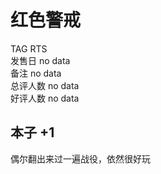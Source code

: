 



# 红色警戒
  
TAG RTS  
发售日 no data  
备注 no data  
总评人数 no data  
好评人数 no data
## 本子 +1


偶尔翻出来过一遍战役，依然很好玩
